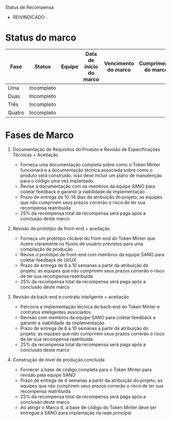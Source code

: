  Status de Recompensa
- REIVINDICADO

# Status do marco
| Fase  | Status     | Equipe       | Data de início do marco | Vencimento do marco | Cumprimento do marco |
|-------|------------|--------------|-------------------------|---------------------|----------------------|
| Uma   | Incompleto |              |                         |                     |                      |
| Duas  | Incompleto |              |                         |                     |                      |
| Três  | Incompleto |              |                         |                     |                      |
| Quatro| Incompleto |              |                         |                     |                      |

# Fases de Marco
1. Documentação de Requisitos do Produto e Revisão de Especificações Técnicas + Aceitação
   - Forneça uma documentação completa sobre como o Token Minter funcionará e a documentação técnica associada sobre como o produto será construído. Isso deve incluir um plano de manutenção para o código uma vez implantado.
   - Revise a documentação com os membros da equipe SANO para coletar feedback e garantir a viabilidade da implementação
   - Prazo de entrega de 10-14 dias da atribuição do projeto; as equipes que não cumprirem seus prazos correrão o risco de ter sua recompensa reatribuída
   - 25% da recompensa total da recompensa será paga após a conclusão deste marco

2. Revisão de protótipo de front-end + aceitação
   - Forneça um protótipo clicável do front-end do Token Minter que ilustre claramente os fluxos de usuário previstos para uma compilação de produção
   - Revise o protótipo de front-end com membros da equipe SANO para coletar feedback de UI/UX
   - Prazo de entrega de 6 a 10 semanas a partir da atribuição do projeto; as equipes que não cumprirem seus prazos correrão o risco de ter sua recompensa reatribuída
   - 25% da recompensa total da recompensa será paga após a conclusão deste marco

3. Revisão de back-end e contrato inteligente + aceitação
   - Percorra a implementação técnica do back-end do Token Minter e contratos inteligentes associados
   - Revisão com membros da equipe SANO para coletar feedback e garantir a viabilidade da implementação
   - Prazo de entrega de 6 a 10 semanas a partir da atribuição do projeto; as equipes que não cumprirem seus prazos correrão o risco de ter sua recompensa reatribuída
   - 25% da recompensa total da recompensa será paga após a conclusão deste marco

4. Construção de nível de produção concluída
   - Fornecer a base de código completa para o Token Minter para revisão pela equipe SANO
   - Prazo de entrega de 4 semanas a partir da atribuição do projeto; as equipes que não cumprirem seus prazos correrão o risco de ter sua recompensa reatribuída
   - 25% da recompensa total da recompensa será paga após a conclusão deste marco
   - Ao atingir o Marco 4, a base de código do Token Minter deve ser entregue à SANO para implantação na rede principal